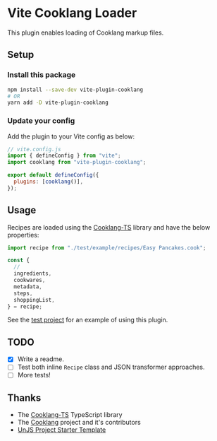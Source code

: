 # Vite Cooklang Loader

This plugin enables loading of Cooklang markup files.

## Setup

### Install this package

```bash
npm install --save-dev vite-plugin-cooklang
# OR
yarn add -D vite-plugin-cooklang
```

### Update your config

Add the plugin to your Vite config as below:

```js
// vite.config.js
import { defineConfig } from "vite";
import cooklang from "vite-plugin-cooklang";

export default defineConfig({
  plugins: [cooklang()],
});
```

## Usage

Recipes are loaded using the [Cooklang-TS](https://github.com/cooklang/cooklang-ts) library and have the below properties:

```js
import recipe from "./test/example/recipes/Easy Pancakes.cook";

const {
  //
  ingredients,
  cookwares,
  metadata,
  steps,
  shoppingList,
} = recipe;
```

See the [test project](./test/example) for an example of using this plugin.

## TODO

- [x] Write a readme.
- [ ] Test both inline `Recipe` class and JSON transformer approaches.
- [ ] More tests!

## Thanks

- The [Cooklang-TS](https://github.com/cooklang/cooklang-ts) TypeScript library
- The [Cooklang](https://github.com/cooklang) project and it's contributors
- [UnJS Project Starter Template](https://github.com/unjs/template)
